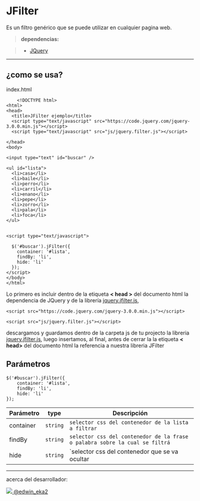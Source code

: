 JFilter
===================

Es un filtro genérico que se puede utilizar en cualquier pagina web.

> **dependencias:**

> -  [ JQuery  ](http://jquery.com/download/) 

----------


¿como se usa?
-------------

index.html

```
    <!DOCTYPE html>
<html>
<head>
  <title>JFilter ejemplo</title>
  <script type="text/javascript" src="https://code.jquery.com/jquery-3.0.0.min.js"></script>
  <script type="text/javascript" src="js/jquery.filter.js"></script>

</head>
<body>

<input type="text" id="buscar" />

<ul id="lista">
  <li>casa</li>
  <li>baile</li>
  <li>perro</li>
  <li>carril</li>
  <li>enano</li>
  <li>pepe</li>
  <li>zorro</li>
  <li>pala</li>
  <li>foca</li>
</ul>


<script type="text/javascript">
  
  $('#buscar').jFilter({
    container: '#lista',
    findBy: 'li',
    hide: 'li'
  });
</script>
</body>
</html>
```


Lo primero es incluir dentro de la etiqueta **< head >** del documento html la dependencia de JQuery y de la librería  [ jquery.jfilter.js](https://github.com/edwinandeka/jfilter),

```
<script src="https://code.jquery.com/jquery-3.0.0.min.js"></script>
```
```
<script src="js/jquery.filter.js"></script>
```
descargamos y guardamos dentro de la carpeta js de tu projecto la libreria [ jquery.jfilter.js](https://github.com/edwinandeka/jfilter), luego insertamos, al final, antes de cerrar la la etiqueta **< head>** del documento html la referencia a nuestra libreria JFilter


Parámetros
------------------
```
$('#buscar').jFilter({
    container: '#lista',
    findBy: 'li',
    hide: 'li'
});
```
| Parámetro | type    |Descripción                  |
 -----------| --------|---------------------------- |
| container | `string`| `selector css del contenedor de la lista a filtrar`            |
| findBy    | `string`| `selector css del contenedor de la frase o palabra sobre la cual se filtrá`  |
| hide|   `string`| `selector css del contenedor que se va ocultar       |


----------
acerca del desarrollador:

![](https://g.twimg.com/twitter-bird-16x16.png)[ @edwin_eka2](https://twitter.com/edwin_eka2)
